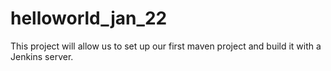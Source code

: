 # helloworld_jan_22
This project will allow us to set up our first maven project and build it with a Jenkins server.

